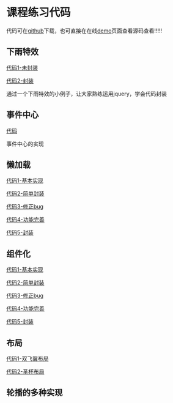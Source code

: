 # 课程练习代码

代码可在[github](https://github.com/jirengu/sample)下载，也可直接在在线[demo](http://example.coding.io/)页面查看源码查看!!!!!

   
## 下雨特效
[代码1-未封装](./下雨组件/rainDrop.html) 

[代码2-封装](./下雨组件/rainDrop2.html)

通过一个下雨特效的小例子，让大家熟练运用jquery，学会代码封装

## 事件中心
[代码](./事件中心/index.html)

事件中心的实现

## 懒加载
[代码1-基本实现](./懒加载/1.html)

[代码2-简单封装](./懒加载/2.html)

[代码3-修正bug](./懒加载/3.html)

[代码4-功能完善](./懒加载/4.html)

[代码5-封装](./懒加载/5.html)


## 组件化


[代码1-基本实现](./轮播与组件化/1.html)

[代码2-简单封装](./轮播与组件化/2.html)

[代码3-修正bug](./轮播与组件化/3.html)

[代码4-功能完善](./轮播与组件化/4.html)

[代码5-封装](./轮播与组件化/5.html)

## 布局
[代码1-双飞翼布局](./布局/双飞翼布局.html)

[代码2-圣杯布局](./布局/圣杯布局.html)


## 轮播的多种实现




